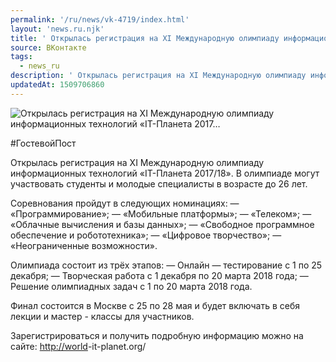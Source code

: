 ```yaml
---
permalink: '/ru/news/vk-4719/index.html'
layout: 'news.ru.njk'
title: ' Открылась регистрация на XI Международную олимпиаду информационных технологий «IТ-Планета 2017…'
source: ВКонтакте
tags:
  - news_ru
description: ' Открылась регистрация на XI Международную олимпиаду информационных технологий «IТ-Планета 2017…'
updatedAt: 1509706860
---
```

![ Открылась регистрация на XI Международную олимпиаду информационных технологий «IТ-Планета 2017…](https://sun9-43.userapi.com/impf/c840025/v840025163/eff4/lWYlcxqrdyk.jpg?size=1280x854&quality=96&sign=4e43290d38e0cecfdd3184fd175c6252&c_uniq_tag=VcUI8zMyK0nE_yqOhuwyvHVQ6NbBVLpm7aXtQP1W5HY&type=album)

#ГостевойПост

Открылась регистрация на XI Международную олимпиаду информационных технологий «IТ-Планета 2017/18». В олимпиаде могут участвовать студенты и молодые специалисты в возрасте до 26 лет.

Соревнования пройдут в следующих номинациях:
— «Программирование»;
— «Мобильные платформы»;
— «Телеком»;
— «Облачные вычисления и базы данных»;
— «Свободное программное обеспечение и робототехника»;
— «Цифровое творчество»;
— «Неограниченные возможности».

Олимпиада состоит из трёх этапов:
— Онлайн — тестирование с 1 по 25 декабря;
— Творческая работа с 1 декабря по 20 марта 2018 года;
— Решение олимпиадных задач с 1 по 20 марта 2018 года.

Финал состоится в Москве с 25 по 28 мая и будет включать в себя лекции и мастер - классы для участников.

Зарегистрироваться и получить подробную информацию можно на сайте: [http://world](http://world)-it-planet.org/
